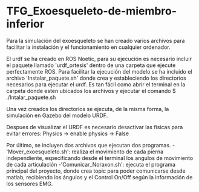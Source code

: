 # TFG_Exoesqueleto-de-miembro-inferior

Para la simulación del exoesqueleto se han creado varios archivos para facilitar la instalación y el funcionamiento en cualquier ordenador.

El urdf se ha creado en ROS Noetic, para su ejecución es necesario incluir el paquete llamado 'urdf_ortesis' dentro de una carpeta que ejecute perfectamente ROS. 
Para facilitar la ejecución del modelo se ha incluido el archivo 'Instalar_paquete.sh' donde crea y estableciendo los directorios necesarios para ejecutar el urdf. 
Es tan fácil como abrir el terminal en la carpeta donde esten ubicados los archivos y ejecutar el comando 
	$ ./Intalar_paquete.sh
	
Una vez creados los directorios se ejecuta, de la misma forma, la simulación en Gazebo del modelo URDF.

Despues de visualizar el URDF es necesario desactivar las fisicas para evitar errores:
	Physics -> enable physics -> False
	
Por último, se incluyen dos archivos que ejecutan dos programas.
	-'Mover_exoesqueleto.sh': realiza el movimiento de cada pierna independiente, especificando desde el terminal los angulos de movimiento de cada articulación
	-'Comunicar_Noraxon.sh': ejecuta el programa principal del proyecto, donde crea topic para poder comunicarse desde matlab, recibiendo los ángulos y el Control On/Off según la información de los sensores EMG.
